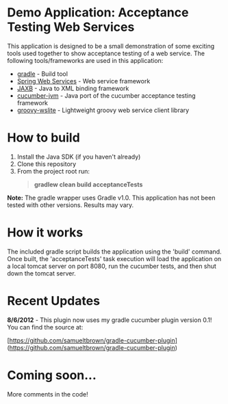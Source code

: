 # Demo Application: Acceptance Testing Web Services

This application is designed to be a small demonstration of some exciting tools used together to show
acceptance testing of a web service.  The following tools/frameworks are used in this application:

* [gradle](http://gradle.org/) - Build tool
* [Spring Web Services](http://www.springsource.org/spring-web-services) - Web service framework
* [JAXB](http://jaxb.java.net/) - Java to XML binding framework
* [cucumber-jvm](https://github.com/cucumber/cucumber-jvm) - Java port of the cucumber acceptance testing framework
* [groovy-wslite](https://github.com/jwagenleitner/groovy-wslite) - Lightweight groovy web service client library

# How to build

1. Install the Java SDK (if you haven't already)
2. Clone this repository
3. From the project root run:
    ><b>gradlew clean build acceptanceTests</b>

<b>Note:</b> The gradle wrapper uses Gradle v1.0.  This application has not been tested with other versions. Results
may vary.

# How it works

The included gradle script builds the application using the 'build' command.  Once built, the 'acceptanceTests' task
execution will load the application on a local tomcat server on port 8080, run the cucumber tests, and then shut down
the tomcat server.

# Recent Updates

<b>8/6/2012</b> - This plugin now uses my gradle cucumber plugin version 0.1!  You can find the source at:

[https://github.com/samueltbrown/gradle-cucumber-plugin] (https://github.com/samueltbrown/gradle-cucumber-plugin)

# Coming soon...

More comments in the code!